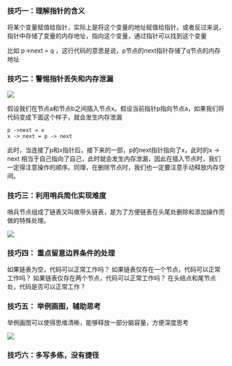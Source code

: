 
### 技巧一：理解指针的含义

将某个变量赋值给指针，实际上是将这个变量的地址赋值给指针。或者反过来说，指针中存储了变量的内存地址，指向这个变量，通过指针可以找到这个变量

比如 p-\>next = q ，这行代码的意思是说，p节点的next指针存储了q节点的内存地址

### 技巧二：警惕指针丢失和内存泄漏

![][image-1]

假设我们在节点a和节点b之间插入节点x。假设当前指针p指向节点a，如果我们将代码变成下面这个样子，就会发生内存泄漏

```
p ->next = x
x -> next = p -> next
```

此时，当连接了p和x指针后，接下来的一部，p的next指针指向了x，此时的x -\> next 相当于自己指向了自己，此时就会发生内存泄漏，因此在插入节点时，我们一定得注意操作的顺序。同理，在删除节点时，我们也一定要注意手动释放内存空间。


### 技巧三：利用哨兵简化实现难度

哨兵节点组成了链表又叫做带头链表，是为了方便链表在头尾处删除和添加操作而做的特殊处理。  

![][image-2]

### 技巧四： 重点留意边界条件的处理

如果链表为空，代码可以正常工作吗？
如果链表仅存在一个节点，代码可以正常工作吗？
如果链表仅存在两个节点，代码可以正常工作吗？
在头结点和尾节点处，代码是否可以正常工作？

### 技巧五： 举例画图，辅助思考

举例画图可以使得思维清晰，能够释放一部分脑容量，方便深度思考

![][image-3]

### 技巧六：多写多练，没有捷径
















[image-1]:	https://github.com/hacksman/learning/blob/master/picture/charujiedian.jpg
[image-2]:	https://github.com/hacksman/learning/blob/master/picture/daitoulianbiao.jpg
[image-3]:	https://github.com/hacksman/learning/blob/master/picture/lianbiaohuatu.jpg